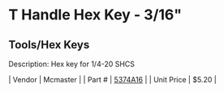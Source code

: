# T Handle Hex Key - 3/16"
## Tools/Hex Keys
Description: 	Hex key for 1/4-20 SHCS 

| Vendor | Mcmaster | 
| Part # | [5374A16](http://www.mcmaster.com/) | 
| Unit Price | $5.20 | 

